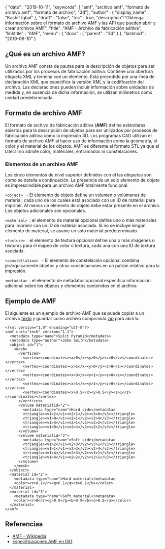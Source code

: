 {
  "date" : "2019-10-11",
  "keywords" :[ "amf", "archivo amf", "formato de archivo amf", "formato de archivo", "3d"],
  "author" : {
    "display_name" : "Kashif Iqbal"
},
  "draft" : "false",
  "toc" : true,
  "description":"Obtenga información sobre el formato de archivo AMF y las API que pueden abrir y crear archivos AMF",
  "title" :"AMF - Archivo de fabricación aditiva",
  "linktitle" : "AMF",
  "menu" : {
    "docs" : {
      "parent" : "3d"
}
},
  "lastmod" : "2019-09-10"
}

## ¿Qué es un archivo AMF?
Un archivo AMF consta de pautas para la descripción de objetos para ser utilizados por los procesos de fabricación aditiva. Contiene una abertura<amf> etiqueta XML y termina con un</amf> elemento. Está precedido por una línea de declaración XML que especifica la versión XML y la codificación del archivo. Las declaraciones pueden incluir información sobre unidades de medida y, en ausencia de dicha información, se utilizan milímetros como unidad predeterminada.


## Formato de archivo AMF

El formato de archivo de fabricación aditiva (**AMF**) define estándares abiertos para la descripción de objetos para ser utilizados por procesos de fabricación aditiva como la impresión 3D. Los programas CAD utilizan el formato de archivo AMF al hacer uso de información como la geometría, el color y el material de los objetos. AMF es diferente al formato STL ya que el lateral no admite color, materiales, entramados ni constelaciones.

### Elementos de un archivo AMF

Los cinco elementos de nivel superior definidos con el<AMF> las etiquetas son como se detalla a continuación. La presencia de un solo elemento de objeto es imprescindible para un archivo AMF totalmente funcional.

`<object> ` - El elemento de objeto define un volumen o volúmenes de material, cada uno de los cuales está asociado con un ID de material para imprimir. Al menos un elemento de objeto debe estar presente en el archivo. Los objetos adicionales son opcionales.

`<material> `: el elemento de material opcional define uno o más materiales para imprimir con un ID de material asociado. Si no se incluye ningún elemento de material, se asume un solo material predeterminado.

`<texture> `: el elemento de textura opcional define una o más imágenes o texturas para el mapeo de color o textura, cada una con una ID de textura asociada.

`<constellation> ` - El elemento de constelación opcional combina jerárquicamente objetos y otras constelaciones en un patrón relativo para la impresión.

`<metadata> `: el elemento de metadatos opcional especifica información adicional sobre los objetos y elementos contenidos en el archivo.

## Ejemplo de AMF

El siguiente es un ejemplo de archivo AMF que se puede copiar a un archivo [texto](/es/word-processing/txt/) y guardar como archivo comprimido [zip](/es/compression/zip/) para abrirlo.
```
<?xml version="1.0" encoding="utf-8"?>
<amf unit="inch" version="1.1">
  <metadata type="name">Split Pyramid</metadata>
  <metadata type="author">John Smith</metadata>
  <object id="1">
    <mesh>
      <vertices>
        <vertex><coordinates><x>0</x><y>0</y><z>0</z></coordinates></vertex>
        <vertex><coordinates><x>1</x><y>0</y><z>0</z></coordinates></vertex>
        <vertex><coordinates><x>0</x><y>1</y><z>0</z></coordinates></vertex>
        <vertex><coordinates><x>1</x><y>1</y><z>0</z></coordinates></vertex>
        <vertex><coordinates><x>0.5</x><y>0.5</y><z>1</z></coordinates></vertex>
      </vertices>
      <volume materialid="2">
        <metadata type="name">Hard side</metadata>
        <triangle><v1>2</v1><v2>1</v2><v3>0</v3></triangle>
        <triangle><v1>0</v1><v2>1</v2><v3>4</v3></triangle>
        <triangle><v1>4</v1><v2>1</v2><v3>2</v3></triangle>
        <triangle><v1>0</v1><v2>4</v2><v3>2</v3></triangle>
      </volume>
      <volume materialid="3">
        <metadata type="name">Soft side</metadata>
        <triangle><v1>2</v1><v2>3</v2><v3>1</v3></triangle>
        <triangle><v1>1</v1><v2>3</v2><v3>4</v3></triangle>
        <triangle><v1>4</v1><v2>3</v2><v3>2</v3></triangle>
        <triangle><v1>4</v1><v2>2</v2><v3>1</v3></triangle>
      </volume>
    </mesh>
  </object>
  <material id="2">
    <metadata type="name">Hard material</metadata>
    <color><r>0.1</r><g>0.1</g><b>0.1</b></color>
  </material>
  <material id="3">
    <metadata type="name">Soft material</metadata>
    <color><r>0</r><g>0.9</g><b>0.9</b><a>0.5</a></color>
  </material>
</amf>
```
## Referencias

* [AMF - Wikipedia](https://en.wikipedia.org/wiki/Additive_manufacturing_file_format)
* [Especificaciones AMF en ISO](https://www.iso.org/standard/67472.html)


